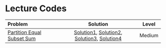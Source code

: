 # Lecture Codes

|  **Problem**  |  **Solution**  |  **Level**  |
|:--------------|:--------------:|:-----------:|
|  [Partition Equal Subset Sum](https://www.geeksforgeeks.org/problems/subset-sum-problem2014/1)  |  [Solution1](https://github.com/kishanrajput23/Love-Babbar-CPP-DSA-Course/blob/main/Lectures/Lecture_123/Lecture_Codes/partition_sum_1.cpp), [Solution2](https://github.com/kishanrajput23/Love-Babbar-CPP-DSA-Course/blob/main/Lectures/Lecture_123/Lecture_Codes/partition_sum_2.cpp), [Solution3](https://github.com/kishanrajput23/Love-Babbar-CPP-DSA-Course/blob/main/Lectures/Lecture_123/Lecture_Codes/partition_sum_3.cpp), [Solution4](https://github.com/kishanrajput23/Love-Babbar-CPP-DSA-Course/blob/main/Lectures/Lecture_123/Lecture_Codes/partition_sum_4.cpp)  |  Medium  |